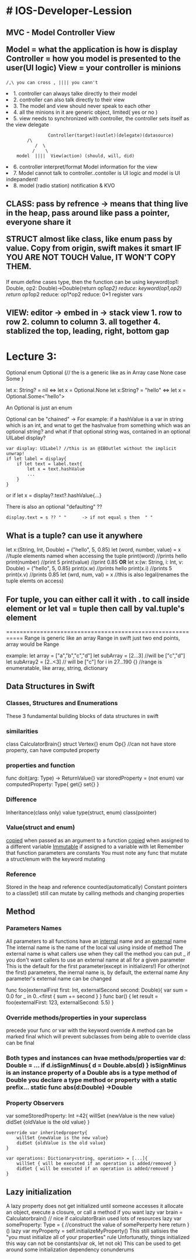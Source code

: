 <html DOCTYPE>
<html>
<head>
	<h1># IOS-Developer-Lession</h1>
</head>
<body>

<h2>
MVC - Model Controller View

Model = what the application is how is display
Controller = how you model is presented to the user(UI logic)
View = your controller is minions
</h2>

	/,\ you can cross , |||| you cann't
<li>1. controller can always talke directly to their model</li>
<li>2. controller can also talk directly to their view</li>
<li>3. The model and view should never speak to each other</li>
<li>4. all the minions in it are generic object, limited( yes or no )</li>
<li>5. view needs to synchronized with controller, the controller sets itself as the view delegate</li>

                    Controller(target)(outlet)(delegate)(datasource)
			/\
		       /  \
		      /    \
		model  ||||  View(action) (should, will, did)

<li>6. controller interpret/format Model information for the view</li>
<li>7. Model cannot talk to controller..contoller is UI logic and model is UI indepandent!</li>
<li>8. model (radio station) notification & KVO</li>  

<h2>CLASS:  pass by refrence -> means that thing live in the heap, pass around like pass a pointer, everyone share it

STRUCT almost like class, like enum pass by value. Copy from origin, swift makes it smart IF YOU ARE NOT TOUCH Value, IT WON'T COPY THEM.
</h2> 

If enum define cases type, then the function can be using 
keyword(op1: Double, op2: Double)->Double{return op1*op2}
reduce: keyword(op1,op2) return op1*op2
reduce: op1*op2 
reduce: $0*$1    register vars

<h2>VIEW: editor -> embed in -> stack view 
 1. row to row 
 2. column to column 
 3. all together
 4. stablized the top, leading, right, bottom gap
</h2>

<h1>Lecture 3:</h1>
	Optional
    enum Optional<T> {// the <T> is a generic like as in Array<T>
	case None
	case Some<T>
    }

let x: String? = nil  <=>  let x = Optional<String>.None
let x:String? = "hello" <=> let x = Optional<String>.Some<"hello">

An Optional is just an enum

Optional can be "chained" -> For example: 
	if a hashValue is a var in string which is an int, and wnat to get the hashvalue from something which was an optional string? and what if that optional string was, contained in an optional UILabel display? 

	var display: UILabel? //this is an @IBOutlet without the implicit unwrap!
	if let label = display{
		if let text = label.text{
			let x = text.hashValue
			...
		}
	}	

or 
if let x = display?.text?.hashValue{...}

There is also an optional "defaulting" ??

	display.text = s ?? " "      -> if not equal s then  " "

<h2> What is a tuple? can use it anywhere</h2>
	let x:(String, Int, Double) = ("hello", 5, 0.85)
	let (word, number, value) = x //tuple elements named when accessing the tuple
	print(word) //prints hello
	print(number) //print 5
	print(value) //print 0.85
<b>OR</b>
	let x:(w: String, i: Int, v: Double) = ("hello", 5, 0.85)
	print(x.w) //prints hello
	print(x.i) //prints 5
	print(x.v) //prints 0.85
	let (wrd, num, val) = x //this is also legal(renames the tuple elemts on access)

<h2>For tuple, you can either call it with . to call inside element
or
let val = tuple then call by val.tuple's element</h2>
===========================================================
Range is generic like an array
	Range in swift just two end points, array would be Range<Int>

example:
	let array = ["a","b","c","d"]
	let subArray = [2...3] //will be ["c","d"]
	let subArray2 = [2..<3] // will be ["c"]
	for i in 27...190 {} //range is enumeratable, like array, string, dictionary
 
<h2>Data Structures in Swift</h2>
<h3>Classes, Structures and Enumerations</h3>
	<p> These 3 fundamental building blocks of data structures in swift
<h3>similarities</h3> 
	class CalculatorBrain{}
	struct Vertex{}
	enum Op{} //can not have store property, can have computed property

<h3>properties and function</h3>
	func doit(arg: Type) -> ReturnValue{}
	var storedProperty = <intial value>(not enum)
	var computedProperty: Type{
		get{}
		set{}
	}
<h3>Difference</h3>
	Inheritance(class only)
	value type(struct, enum) class(pointer)

<h3>Value(struct and enum)</h3>
	<u>copied</u> when passed as an argument to a function
	<u>copied</u> when assigned to a different variable
	<u>Immutable</u> if assigned to a variable with let 
	Remember that function parameters are constants
	You must note any func that mutate a struct/enum with the keyword mutating
<br>
<h3>Reference</h3>
	Stored in the heap and reference counted(automatically)
	Constant pointers to a class(let) still can mutate by calling methods and changing properties

<h2>Method</h2>
<h3>Parameters Names</h3>
   All parameters to all functions have an <u>internal</u> name and an <u>external</u> name
   The internal name is the name of the local val using inside of method
   The external name is what callers use when they call the method
   you can put _ if you don't want callers to use an external name at all for a given parameter
   This is the default for the first parameter(except in initializers!)
   For other(not the first) parameters, the inernal name is, by default, the external name
   Any parameter's external name can be changed

func foo(externalFirst first: Int, externalSecond second: Double){
	var sum = 0.0
	for _ in 0..<first { sum += second }
}
func bar() {
	let result = foo(externalFirst: 123, externalSecond: 5.5)
}

<h3>Override methods/properties in your superclass</h3>
	precede your func or var with the keyword override
	A method can be marked final which will prevent subclasses from being able to override
	class can be final		

<h3>Both types and instances can hvae methods/properties
	var d: Double = ...
	if d.isSignMinus{
		d = Double.abs(d)
	}
 isSignMinus is an instance property of a Double abs is a type method of Double
 you declare a type method or property with a static prefix...
static func abs(d:Double) ->Double

<h3>Property Observers</h3>
	var someStoredProperty: Int =42{
		willSet {newValue is the new value}
		didSet {oldValue is the old value}
	}

	override var inheritedproperty{
		willSet {newValue is the new value}
		didSet {oldValue is the old value}
	}
	
	var operations: Dictionary<string, operation> = [...]{
		willSet { will be executed if an operation is added/removed }
		didSet { will be executed if an operation is added/removed }
	}

<h2>Lazy initialization</h2>
A lazy property does not get initialized until someone accesses it
allocate an object, execute a closure, or call a method if you want
	lazy var brain = Calculatorbrain() // nice if calculatorBrain used lots of resources
	lazy var someProperty: Type = {
		//construct the value of somePerperty here
		return <the constructed value>
	}()
	lazy var myProperty = self.initializeMyProperty()
	This still satisies the "you must initialize all of your properties" rule
	Unfortunatly, things initialized this way can not be constants(var ok, let not ok)
	This can be used to get around some initialization dependency conunderums 

	
	

	


</body>
</html>

